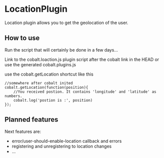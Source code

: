 LocationPlugin
===============

Location plugin allows you to get the geolocation of the user.


How to use
----------


Run the script that will certainly be done in a few days...

Link to the cobalt.loaction.js plugin script after the cobalt link in the HEAD or use the generated cobalt.plugins.js

use the cobalt.getLocation shortcut like this

    //somewhere after cobalt inited
    cobalt.getLocation(function(position){
        //You received postion. It contains 'longitude' and 'latitude' as numbers.
        cobalt.log('postion is :', position)
    });


Planned features
----------------

Next features are:
 * error/user-should-enable-location callback and errors
 * registering and unregistering to location changes
 * ...
